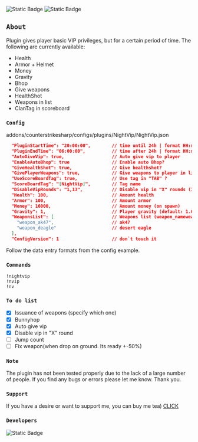 ![Static Badge](https://img.shields.io/badge/ver-1.5.0-darkgreen)
![Static Badge](https://img.shields.io/badge/CSSharp-v130%2B-purple)
## `About`
Plugin gives player basic VIP privileges, but for a certain period of time.
The following are currently available:
* Health
* Armor + Helmet
* Money
* Gravity
* Bhop
* Give weapons
* HealthShot
* Weapons in list
* ClanTag in scoreboard
### `Config`
addons/counterstrikesharp/configs/plugins/NightVip/NightVip.json
```json
  "PluginStartTime": "20:00:00",        // time until 24h | format HH:mm:ss
  "PluginEndTime": "06:00:00",          // time after 24h | format HH:mm:ss
  "AutoGiveVip": true,                  // Auto give vip to player
  "EnableAutoBhop": true                // Enable auto Bhop?
  "GiveHealthShot": true,               // Give healthshot?
  "GivePlayerWeapons": true,            // Give weapons to player in list?
  "UseScoreBoardTag": true,             // Use tag in "TAB" ?
  "ScoreBoardTag": "[NightVip]",        // Tag name
  "DisableVipRounds": "1,13",           // Disable vip in "X" rounds (1,2,3 ...)
  "Health": 100,                        // Amount health
  "Armor": 100,                         // Amount armor
  "Money": 16000,                       // Amount money (on spawn)
  "Gravity": 1,                         // Player gravity (default: 1.0 | custome: 0.7, 0.3 ...)
  "WeaponsList": [                      // Weapons list (weapon_nameweapon) 
    "weapon_ak47",                      // ak47
    "weapon_deagle"                     // desert eagle
  ],
  "ConfigVersion": 1                    // don`t touch it
```
Follow the data entry formats from the config example.
### `Commands`
```
!nightvip
!nvip
!nv
```
### `To do list`
- [x] Issuance of weapons (specify which one) 
- [x] Bunnyhop
- [x] Auto give vip
- [x] Disable vip in "X" round
- [ ] Jump count
- [ ] Fix weapon(when drop on ground. Its ready +-50%)
### `Note`
The plugin has not been tested properly due to the lack of a large number of people. If you find any bugs or errors please let me know. Thank you.
### `Support`
If you have a desire or want to support me, you can buy me tea)
 [CLICK](https://www.buymeacoffee.com/jockii)
### `Developers`
![Static Badge](https://img.shields.io/badge/Author-jockii-orange)

